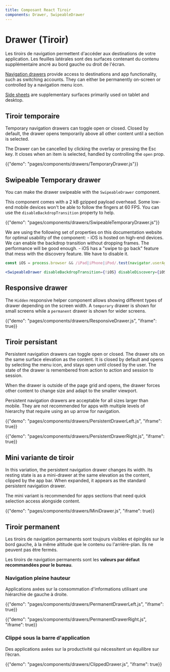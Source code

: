 ```yaml
---
title: Composant React Tiroir
components: Drawer, SwipeableDrawer
---
```


# Drawer (Tiroir)

<p class="description">Les tiroirs de navigation permettent d'accéder aux destinations de votre application. Les feuilles latérales sont des surfaces contenant du contenu supplémentaire ancré au bord gauche ou droit de l'écran.</p>

[Navigation drawers](https://material.io/design/components/navigation-drawer.html) provide access to destinations and app functionality, such as switching accounts. They can either be permanently on-screen or controlled by a navigation menu icon.

[Side sheets](https://material.io/design/components/sheets-side.html) are supplementary surfaces primarily used on tablet and desktop.

## Tiroir temporaire

Temporary navigation drawers can toggle open or closed. Closed by default, the drawer opens temporarily above all other content until a section is selected.

The Drawer can be cancelled by clicking the overlay or pressing the Esc key. It closes when an item is selected, handled by controlling the `open` prop.

{{"demo": "pages/components/drawers/TemporaryDrawer.js"}}

## Swipeable Temporary drawer

You can make the drawer swipeable with the `SwipeableDrawer` component.

This component comes with a 2 kB gzipped payload overhead. Some low-end mobile devices won't be able to follow the fingers at 60 FPS. You can use the `disableBackdropTransition` property to help.

{{"demo": "pages/components/drawers/SwipeableTemporaryDrawer.js"}}

We are using the following set of properties on this documentation website for optimal usability of the component: - iOS is hosted on high-end devices. We can enable the backdrop transition without dropping frames. The performance will be good enough. - iOS has a "swipe to go back" feature that mess with the discovery feature. We have to disable it.

```jsx
const iOS = process.browser && /iPad|iPhone|iPod/.test(navigator.userAgent);

<SwipeableDrawer disableBackdropTransition={!iOS} disableDiscovery={iOS} />;
```

## Responsive drawer

The `Hidden` responsive helper component allows showing different types of drawer depending on the screen width. A `temporary` drawer is shown for small screens while a `permanent` drawer is shown for wider screens.

{{"demo": "pages/components/drawers/ResponsiveDrawer.js", "iframe": true}}

## Tiroir persistant

Persistent navigation drawers can toggle open or closed. The drawer sits on the same surface elevation as the content. It is closed by default and opens by selecting the menu icon, and stays open until closed by the user. The state of the drawer is remembered from action to action and session to session.

When the drawer is outside of the page grid and opens, the drawer forces other content to change size and adapt to the smaller viewport.

Persistent navigation drawers are acceptable for all sizes larger than mobile. They are not recommended for apps with multiple levels of hierarchy that require using an up arrow for navigation.

{{"demo": "pages/components/drawers/PersistentDrawerLeft.js", "iframe": true}}

{{"demo": "pages/components/drawers/PersistentDrawerRight.js", "iframe": true}}

## Mini variante de tiroir

In this variation, the persistent navigation drawer changes its width. Its resting state is as a mini-drawer at the same elevation as the content, clipped by the app bar. When expanded, it appears as the standard persistent navigation drawer.

The mini variant is recommended for apps sections that need quick selection access alongside content.

{{"demo": "pages/components/drawers/MiniDrawer.js", "iframe": true}}

## Tiroir permanent

Les tiroirs de navigation permanents sont toujours visibles et épinglés sur le bord gauche, à la même altitude que le contenu ou l'arrière-plan. Ils ne peuvent pas être fermés.

Les tiroirs de navigation permanents sont les **valeurs par défaut recommandées pour le bureau**.

### Navigation pleine hauteur

Applications axées sur la consommation d'informations utilisant une hiérarchie de gauche à droite.

{{"demo": "pages/components/drawers/PermanentDrawerLeft.js", "iframe": true}}

{{"demo": "pages/components/drawers/PermanentDrawerRight.js", "iframe": true}}

### Clippé sous la barre d'application

Des applications axées sur la productivité qui nécessitent un équilibre sur l’écran.

{{"demo": "pages/components/drawers/ClippedDrawer.js", "iframe": true}}
